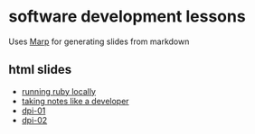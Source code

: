 # software development lessons

Uses [Marp](https://github.com/marp-team/marp-cli) for generating slides from markdown

## html slides
* [running ruby locally](./running-ruby-locally/running-ruby-locally.html)
* [taking notes like a developer](./taking-notes-like-a-developer/taking-notes-like-a-developer.html)
* [dpi-01](./dpi-01/dpi-01.html)
* [dpi-02](./dpi-02/dpi-02.html)
